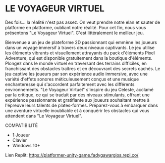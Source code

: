 <h1>LE VOYAGEUR VIRTUEL</h1>

Des fois... la réalité n'est pas assez. On veut prendre notre elan et sauter de platforme en platforme, oubliant notre réalité. Pour cet fin, nous vous présentons "Le Voyageur Virtuel". C'est littéralement le meilleur jeu.

Bienvenue a un jeu de plateforme 2D passionnant qui emmène les joueurs dans un voyage immersif à travers deux niveaux captivants. Le jeu utilise les éléments vibrants et visuellement attrayants du pack d'éléments Pixel Adventure, qui est disponible gratuitement dans la boutique d'éléments. Plongez dans le monde virtuel en traversant des terrains difficiles, en franchissant des obstacles traîtres et en découvrant des secrets cachés. Le jeu captive les joueurs par son expérience audio immersive, avec une variété d'effets sonores méticuleusement conçus et une musique enchanteresse qui s'accordent parfaitement avec les différents environnements. "Le Voyageur Virtuel" s'inspire du jeu Celeste, acclamé par la critique, ce qui se traduit par des niveaux stimulants, offrant une expérience passionnante et gratifiante aux joueurs souhaitant mettre à l'épreuve leurs talents de plates-formes. Préparez-vous à embarquer dans une aventure virtuelle inoubliable et à conquérir les obstacles qui vous attendent dans "Le Voyageur Virtuel".

COMPATIBILITÉ
- 1 Joueur
- Clavier
- Windows 10+

Lien Replit: https://platformer-unity-game.fadygawargios.repl.co/
